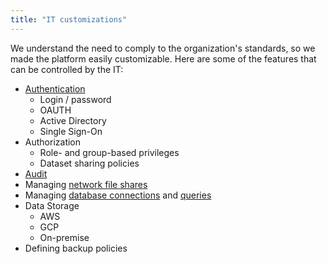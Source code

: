 ```yaml
---
title: "IT customizations"
---
```


We understand the need to comply to the organization's standards, so we made the platform easily customizable. Here are
some of the features that can be controlled by the IT:

* [Authentication](../../govern/authentication.md)
  * Login / password
  * OAUTH
  * Active Directory
  * Single Sign-On
* Authorization
  * Role- and group-based privileges
  * Dataset sharing policies
* [Audit](../../govern/audit.md)
* Managing [network file shares](../../access/connect-a-file-share.md)
* Managing [database connections](../../access/data-connection.md)
  and [queries](../../access/data-query.md)
* Data Storage
  * AWS
  * GCP
  * On-premise
* Defining backup policies

